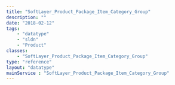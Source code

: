 ```yaml
---
title: "SoftLayer_Product_Package_Item_Category_Group"
description: ""
date: "2018-02-12"
tags:
    - "datatype"
    - "sldn"
    - "Product"
classes:
    - "SoftLayer_Product_Package_Item_Category_Group"
type: "reference"
layout: "datatype"
mainService : "SoftLayer_Product_Package_Item_Category_Group"
---
```

